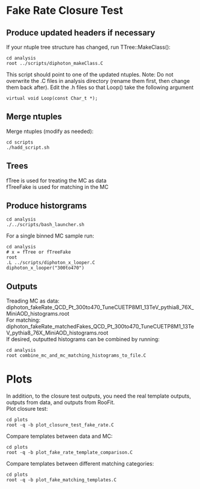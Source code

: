 # Fake Rate Closure Test

## Produce updated headers if necessary
If your ntuple tree structure has changed, run TTree::MakeClass():  
```
cd analysis  
root ../scripts/diphoton_makeClass.C  
```  
This script should point to one of the updated ntuples. 
Note: Do not overwrite the .C files in analysis directory (rename them first, then change them back after).
Edit the .h files so that Loop() take the following argument
```
virtual void Loop(const Char_t *);
```

## Merge ntuples
Merge ntuples (modify as needed):  
``` 
cd scripts  
./hadd_script.sh 
```  

## Trees
fTree is used for treating the MC as data  
fTreeFake is used for matching in the MC

## Produce historgrams
```
cd analysis  
./../scripts/bash_launcher.sh 
```

For a single binned MC sample run:  
```
cd analysis
# x = fTree or fTreeFake
root  
.L ../scripts/diphoton_x_looper.C  
diphoton_x_looper("300to470")  
```

## Outputs
Treading MC as data:  
diphoton_fakeRate_QCD_Pt_300to470_TuneCUETP8M1_13TeV_pythia8_76X_MiniAOD_histograms.root  
For matching:  
diphoton_fakeRate_matchedFakes_QCD_Pt_300to470_TuneCUETP8M1_13TeV_pythia8_76X_MiniAOD_histograms.root  
If desired, outputted histograms can be combined by running:
```
cd analysis  
root combine_mc_and_mc_matching_histograms_to_file.C
```

# Plots
In addition, to the closure test outputs, you need the real template outputs, outputs from data, and outputs from RooFit.  
Plot closure test:  
```
cd plots  
root -q -b plot_closure_test_fake_rate.C
```
Compare templates between data and MC:
```
cd plots  
root -q -b plot_fake_rate_template_comparison.C
```
Compare templates between different matching categories:
```
cd plots  
root -q -b plot_fake_matching_templates.C
```
  
